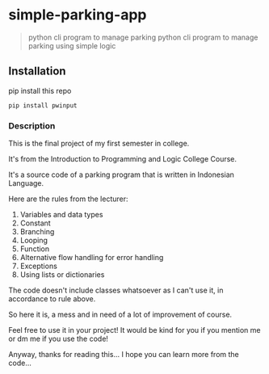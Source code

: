 # simple-parking-app
> python cli program to manage parking
python cli program to manage parking using simple logic
## Installation
pip install this repo
```
pip install pwinput
```
### Description
This is the final project of my first semester in college.

It's from the Introduction to Programming and Logic College Course.

It's a source code of a parking program that is written in Indonesian Language.

Here are the rules from the lecturer:
1. Variables and data types
2. Constant
3. Branching
4. Looping
5. Function
6. Alternative flow handling for error handling
7. Exceptions
8. Using lists or dictionaries

The code doesn't include classes whatsoever as I can't use it, in accordance to rule above.

So here it is, a mess and in need of a lot of improvement of course.

Feel free to use it in your project! It would be kind for you if you mention me or dm me if you use the code!

Anyway, thanks for reading this... I hope you can learn more from the code...
